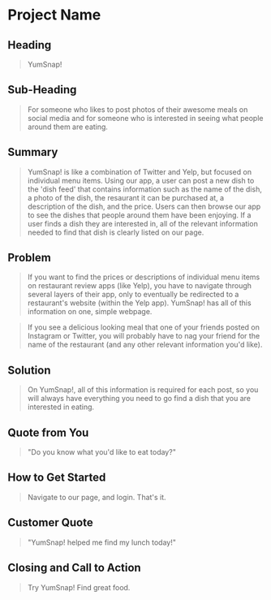 # Project Name #

<!-- 
> This material was originally posted [here](http://www.quora.com/What-is-Amazons-approach-to-product-development-and-product-management). It is reproduced here for posterities sake.

There is an approach called "working backwards" that is widely used at Amazon. They work backwards from the customer, rather than starting with an idea for a product and trying to bolt customers onto it. While working backwards can be applied to any specific product decision, using this approach is especially important when developing new products or features.

For new initiatives a product manager typically starts by writing an internal press release announcing the finished product. The target audience for the press release is the new/updated product's customers, which can be retail customers or internal users of a tool or technology. Internal press releases are centered around the customer problem, how current solutions (internal or external) fail, and how the new product will blow away existing solutions.

If the benefits listed don't sound very interesting or exciting to customers, then perhaps they're not (and shouldn't be built). Instead, the product manager should keep iterating on the press release until they've come up with benefits that actually sound like benefits. Iterating on a press release is a lot less expensive than iterating on the product itself (and quicker!).

If the press release is more than a page and a half, it is probably too long. Keep it simple. 3-4 sentences for most paragraphs. Cut out the fat. Don't make it into a spec. You can accompany the press release with a FAQ that answers all of the other business or execution questions so the press release can stay focused on what the customer gets. My rule of thumb is that if the press release is hard to write, then the product is probably going to suck. Keep working at it until the outline for each paragraph flows. 

Oh, and I also like to write press-releases in what I call "Oprah-speak" for mainstream consumer products. Imagine you're sitting on Oprah's couch and have just explained the product to her, and then you listen as she explains it to her audience. That's "Oprah-speak", not "Geek-speak".

Once the project moves into development, the press release can be used as a touchstone; a guiding light. The product team can ask themselves, "Are we building what is in the press release?" If they find they're spending time building things that aren't in the press release (overbuilding), they need to ask themselves why. This keeps product development focused on achieving the customer benefits and not building extraneous stuff that takes longer to build, takes resources to maintain, and doesn't provide real customer benefit (at least not enough to warrant inclusion in the press release).
 -->
 
## Heading ##
  > YumSnap!

## Sub-Heading ##
  > For someone who likes to post photos of their awesome meals on social media and for someone who is interested in seeing what people around them are eating.

## Summary ##
  > YumSnap! is like a combination of Twitter and Yelp, but focused on individual menu items. Using our app, a user can post a new dish to the 'dish feed' that contains information such as the name of the dish, a photo of the dish, the resaurant it can be purchased at, a description of the dish, and the price. Users can then browse our app to see the dishes that people around them have been enjoying. If a user finds a dish they are interested in, all of the relevant information needed to find that dish is clearly listed on our page.

## Problem ##
  > If you want to find the prices or descriptions of individual menu items on restaurant review apps (like Yelp), you have to navigate through several layers of their app, only to eventually be redirected to a restaurant's website (within the Yelp app). YumSnap! has all of this information on one, simple webpage.

  > If you see a delicious looking meal that one of your friends posted on Instagram or Twitter, you will probably have to nag your friend for the name of the restaurant (and any other relevant information you'd like).

## Solution ##
  > On YumSnap!, all of this information is required for each post, so you will always have everything you need to go find a dish that you are interested in eating.

## Quote from You ##
  > "Do you know what you'd like to eat today?"

## How to Get Started ##
  > Navigate to our page, and login. That's it.

## Customer Quote ##
  > "YumSnap! helped me find my lunch today!"

## Closing and Call to Action ##
  > Try YumSnap! Find great food.

